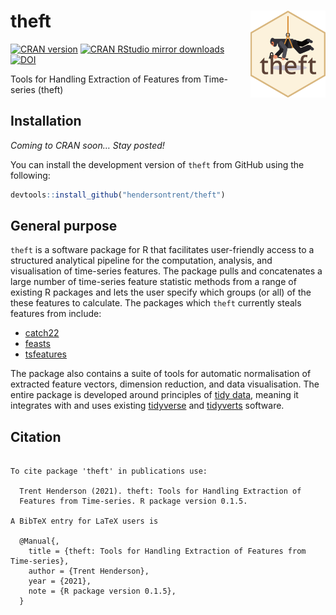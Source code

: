 
# theft <img src="man/figures/logo.png" align="right" width="120" />

[![CRAN
version](http://www.r-pkg.org/badges/version/catch22)](http://www.r-pkg.org/pkg/theft)
[![CRAN RStudio mirror
downloads](http://cranlogs.r-pkg.org/badges/catch22)](http://www.r-pkg.org/pkg/theft)
[![DOI](https://zenodo.org/badge/351259952.svg)](https://zenodo.org/badge/latestdoi/351259952)

Tools for Handling Extraction of Features from Time-series (theft)

## Installation

*Coming to CRAN soon… Stay posted\!*

You can install the development version of `theft` from GitHub using the
following:

``` r
devtools::install_github("hendersontrent/theft")
```

## General purpose

`theft` is a software package for R that facilitates user-friendly
access to a structured analytical pipeline for the computation,
analysis, and visualisation of time-series features. The package pulls
and concatenates a large number of time-series feature statistic methods
from a range of existing R packages and lets the user specify which
groups (or all) of the these features to calculate. The packages which
`theft` currently steals features from include:

  - [catch22](https://github.com/hendersontrent/catch22)
  - [feasts](https://feasts.tidyverts.org)
  - [tsfeatures](https://github.com/robjhyndman/tsfeatures)

The package also contains a suite of tools for automatic normalisation
of extracted feature vectors, dimension reduction, and data
visualisation. The entire package is developed around principles of
[tidy
data](https://cran.r-project.org/web/packages/tidyr/vignettes/tidy-data.html),
meaning it integrates with and uses existing
[tidyverse](https://www.tidyverse.org) and
[tidyverts](https://tidyverts.org) software.

## Citation

``` 

To cite package 'theft' in publications use:

  Trent Henderson (2021). theft: Tools for Handling Extraction of
  Features from Time-series. R package version 0.1.5.

A BibTeX entry for LaTeX users is

  @Manual{,
    title = {theft: Tools for Handling Extraction of Features from Time-series},
    author = {Trent Henderson},
    year = {2021},
    note = {R package version 0.1.5},
  }
```
